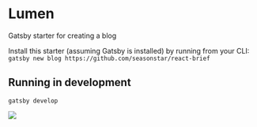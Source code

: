 # Lumen

Gatsby starter for creating a blog

Install this starter (assuming Gatsby is installed) by running from your CLI:
`gatsby new blog https://github.com/seasonstar/react-brief`

## Running in development
`gatsby develop`

![](http://785i8w.com2.z0.glb.qiniucdn.com/Seasonstar%20%20s%20Blog.png)
